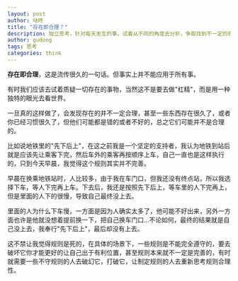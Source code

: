 ```yaml
---
layout: post
author: 咕咚
title: "存在即合理？"
description: 独立思考，针对每天发生的事，试着从不同的角度去分析，争取找到不一定的观点，因为通用的观点知道的人太多了，多你一个，你只是分母。
author: gudong
tags: 思考
categories: think 
---
```

**存在即合理**，这是流传很久的一句话。但事实上并不能应用于所有事。

有时我们应该去试着质疑一切存在的事物，当然这不是要去做"杠精"，而是用一种独特的眼光去看世界。

一旦真的这样做了，会发现存在的并不一定合理，甚至一些东西存在很久了，或者你已经习惯很久了，但他们可能都是错的或者不好的，总之它们可能并不是合理的。

比如说地铁里的"先下后上"，在这之前我是一个坚定的支持者，我认为地铁到站后就是应该先让乘客下完，然后车外的乘客再按顺序上车，自己一直也是这样执行的，只到今天早晨，我觉得这个规则其实并不完善。

早晨在换乘地铁站时，人比较多，由于我在车门口，但我还没有终点站，所以我选择下车，等人下完再上车。下去后，我还是按照先下后上，等车里的人下完再上，但是里面的人下的很慢，导致自己最终没上去。

里面的人为什么下车慢，一方面是因为人确实太多了，他可能不好出来，另外一方面也许是他就没想着提前换一下，把自己换车门口…不论如何，最终的结果就是自己没上去，我奉行"先下后上"，最后却没有上去。

这不禁让我觉得规则是死的，在具体的场景下，一些规则是不能完全遵守的，要去破坏它你才能更好的让自己出于有利位置，甚至规则本来就不一定是完善的，有时就需要一些不守规则的人去破幻它，打破它，让制定规则的人去重新思考规则合理性。
